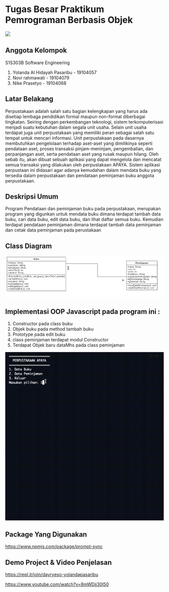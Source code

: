 # Tugas Besar Praktikum Pemrograman Berbasis Objek
![](https://user-images.githubusercontent.com/43981051/103869569-12f62000-50fd-11eb-86ef-657fdb81da3f.png)
## Anggota Kelompok
S1S303B Software Engineering
1. Yolanda Al Hidayah Pasaribu - 19104057
2. Novi rahmawati - 19104079
3. Nike Prasetyo - 19104068

## Latar Belakang
Perpustakaan adalah salah satu bagian kelengkapan yang harus ada disetiap lembaga pendidikan formal maupun non-formal diberbagai tingkatan. Seiring dengan perkembangan teknologi, sistem terkomputerisasi menjadi suatu kebutuhan dalam segala unit usaha. Selain unit usaha terdapat juga unit perpustakaan yang memiliki peran sebagai salah satu tempat untuk mencari informasi. Unit perpustakaan pada dasarnya membutuhkan pengelolaan terhadap aset-aset yang dimilikinya seperti pendataan aset, proses transaksi pinjam-meninjam, pengembalian, dan perpanjangan aset, serta pendataan aset yang rusak maupun hilang.
  Oleh sebab itu, akan dibuat sebuah aplikasi yang dapat mengelola dan mencatat semua transaksi yang dilakukan oleh perpustakaan APAYA. Sistem aplikasi perpustaan ini didasari agar adanya kemudahan dalam mendata buku yang tersedia dalam perpustakaan dan pendataan peminjaman buku anggota perpustakaan.

## Deskripsi Umum
Program Pendataan dan peminjaman buku pada perpustakaan, merupakan program yang digunkan untuk mendata buku dimana terdapat tambah data buku, cari data buku, edit data buku, dan lihat daftar semua buku. Kemudian terdapat pendataan peminjaman dimana terdapat tambah data peminjaman dan cetak data peminjaman pada perustakaan

## Class Diagram

<img src = "https://github.com/NikePrasetyo/Tugas-Besar-Pbo-Kelompok-7/blob/main/Class%20Diagram.jpeg">

## Implementasi OOP Javascript pada program ini :
1. Constructor pada class buku
2. Objek buku pada method tambah buku
3. Prototype pada edit buku
4. class peminjaman terdapat modul Constructor
5. Terdapat Objek baru dataMhs pada class peminjaman

<img src = "https://github.com/NikePrasetyo/Tugas-Besar-Pbo-Kelompok-7/blob/main/Output.gif.gif">

## Package Yang Digunakan
https://www.npmjs.com/package/prompt-sync

## Demo Project & Video Penjelasan
https://repl.it/join/dayryeso-yolandapasaribu

https://www.youtube.com/watch?v=8mWDjj30l50





